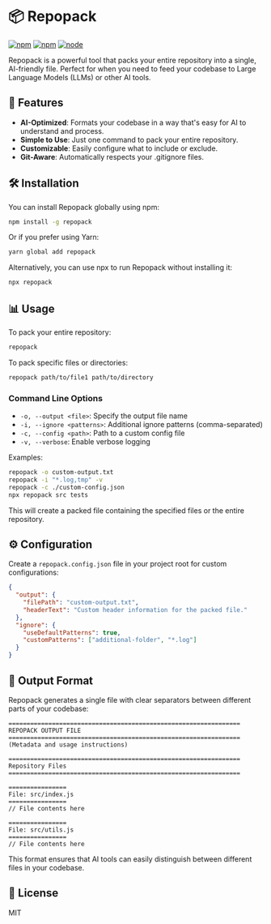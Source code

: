 # 📦 Repopack

[![npm](https://img.shields.io/npm/v/repopack.svg?maxAge=1000)](https://www.npmjs.com/package/repopack)
[![npm](https://img.shields.io/npm/l/repopack.svg?maxAge=1000)](https://github.com/yamadashy/repopack/blob/master/LICENSE.md)
[![node](https://img.shields.io/node/v/repopack.svg?maxAge=1000)](https://www.npmjs.com/package/repopack)

Repopack is a powerful tool that packs your entire repository into a single, AI-friendly file. Perfect for when you need to feed your codebase to Large Language Models (LLMs) or other AI tools.

## 🚀 Features

- **AI-Optimized**: Formats your codebase in a way that's easy for AI to understand and process.
- **Simple to Use**: Just one command to pack your entire repository.
- **Customizable**: Easily configure what to include or exclude.
- **Git-Aware**: Automatically respects your .gitignore files.

## 🛠 Installation

You can install Repopack globally using npm:

```bash
npm install -g repopack
```

Or if you prefer using Yarn:

```bash
yarn global add repopack
```

Alternatively, you can use npx to run Repopack without installing it:

```bash
npx repopack
```

## 📊 Usage

To pack your entire repository:

```bash
repopack
```

To pack specific files or directories:

```bash
repopack path/to/file1 path/to/directory
```

### Command Line Options

- `-o, --output <file>`: Specify the output file name
- `-i, --ignore <patterns>`: Additional ignore patterns (comma-separated)
- `-c, --config <path>`: Path to a custom config file
- `-v, --verbose`: Enable verbose logging

Examples:
```bash
repopack -o custom-output.txt
repopack -i "*.log,tmp" -v
repopack -c ./custom-config.json
npx repopack src tests
```

This will create a packed file containing the specified files or the entire repository.

## ⚙️ Configuration

Create a `repopack.config.json` file in your project root for custom configurations:

```json
{
  "output": {
    "filePath": "custom-output.txt",
    "headerText": "Custom header information for the packed file."
  },
  "ignore": {
    "useDefaultPatterns": true,
    "customPatterns": ["additional-folder", "*.log"]
  }
}
```

## 📄 Output Format

Repopack generates a single file with clear separators between different parts of your codebase:

```
================================================================
REPOPACK OUTPUT FILE
================================================================
(Metadata and usage instructions)

================================================================
Repository Files
================================================================

================
File: src/index.js
================
// File contents here

================
File: src/utils.js
================
// File contents here
```

This format ensures that AI tools can easily distinguish between different files in your codebase.

## 📜 License
MIT
